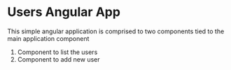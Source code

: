 # Users Angular App

This simple angular application is comprised to two components tied to the main application component

1) Component to list the users 
2) Component to add new user



